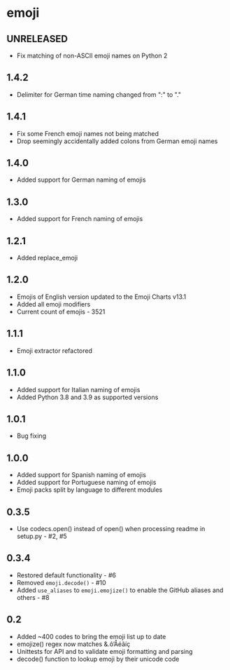 emoji
=====

UNRELEASED
----------

* Fix matching of non-ASCII emoji names on Python 2

1.4.2
-----
* Delimiter for German time naming changed from ":" to "."

1.4.1
-----
* Fix some French emoji names not being matched
* Drop seemingly accidentally added colons from German emoji names

1.4.0
-----
* Added support for German naming of emojis

1.3.0
-----
* Added support for French naming of emojis

1.2.1
-----
* Added replace_emoji

1.2.0
-----
* Emojis of English version updated to the Emoji Charts v13.1
* Added all emoji modifiers
* Current count of emojis - 3521

1.1.1
-----
* Emoji extractor refactored 

1.1.0
-----
* Added support for Italian naming of emojis
* Added Python 3.8 and 3.9 as supported versions

1.0.1
-----
* Bug fixing

1.0.0
-----
* Added support for Spanish naming of emojis
* Added support for Portuguese naming of emojis
* Emoji packs split by language to different modules

0.3.5
-----
* Use codecs.open() instead of open() when processing readme in setup.py - #2, #5

0.3.4
-----
* Restored default functionality - #6
* Removed `emoji.decode()` - #10
* Added `use_aliases` to `emoji.emojize()` to enable the GitHub aliases and others - #8

0.2
---
* Added ~400 codes to bring the emoji list up to date
* emojize() regex now matches &.ô’Åéãíç
* Unittests for API and to validate emoji formatting and parsing
* decode() function to lookup emoji by their unicode code
